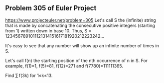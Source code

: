 ## Problem 305 of Euler Project 
https://www.projecteuler.net/problem=305
Let's call S the (infinite) string that is made by concatenating the consecutive positive integers (starting from 1)  written down in base 10. 
Thus, S = 1234567891011121314151617181920212223242...


It's easy to see that any number will show up an infinite number of times in S.


Let's call f(n) the starting position of the nth occurrence of n in S. 
For example, f(1)=1, f(5)=81, f(12)=271 and f(7780)=111111365.


Find ∑ f(3k) for 1≤k≤13.
